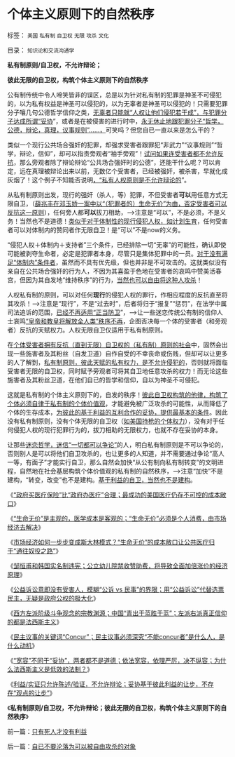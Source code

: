 # 个体主义原则下的自然秩序

标签： `美国` `私有制` `自卫权` `无限` `攻杀` `文化` 

目录： `知识论和交流沟通学`

**私有制原则/自卫权，不允许辩论；**

**彼此无限的自卫权，构筑个体主义原则下的自然秩序**

公有制传统中令人啼笑皆非的误区，总是以为针对私有制的犯罪是神圣不可侵犯的，以为私有权益是神圣可以侵犯的，以为无辜者是神圣可以侵犯的！只需要犯罪分子嚷几句公德哲学信仰之类，[无辜者只能就“人权让他们侵犯若干成”，与犯罪分子达成所谓“妥协](../../../2012/9/7/为什么法西斯主义是低效的法制？.md)”，或者是在被侵害的进行时中，[永无休止地跟犯罪分子“哲学，公德，辩论，真理，议事规则”……，](../../../2010/2/22/&quot;民主派&quot;哲学家不要再掺乎“中国特色的人权”.md)可笑吗？但您自已一直以来是怎么干的？

类似一个现行公共场合强奸的犯罪，却强求受害者跟罪犯“非武力”“议事规则”“哲学，辩论，信仰”，却可以指责旁观者“袖手旁观”！[试问如果连受害者都不允许反抗](../../../2012/2/12/革命是不计成本的暴力建构；武力自卫针对革命.md)，那么旁观者除了辩论辩论“公共场合强奸时的公德”，还能干什么呢？可以肯定，远在真理被辩论出来以前，无数亿个受害者，已经被强奸，被杀害，早就化成灰烟了！这个例子不知能否说明[，“私有人权原则是不允许辩论的](../../../2012/9/7/罗伯特议事规则关键在Concur，穷追动机！居心！.md)”。

从私有制原则出发，现行的强奸（杀人，等）犯罪，不但受害者**可以**用任意方式无限自卫，（[薛兆丰在邓玉娇一案中以“（犯罪者的）生命无价”为由，否定受害者可以反抗这一原则](http://hi.baidu.com/darthchn/item/fbdec06721d77297c5d24924)），任何旁人都**可以**拔刀相助，——>注意是“可以”，不是必须，不是义务！当然也不是道德！[类似于对于体制性的现行侵犯人权，如计划生育](../../../2012/8/27/生育自由是私有权力！天经地义！.md)，任何受害者可以对体制内的赞同者作无限自卫！是“可以”不是now的义务。

“侵犯人权＋体制内＋支持者”三个条件，已经排除一切“无辜”的可能性，确认即使可能被剥夺生命者，必定是犯罪者本身，尽管只是集体犯罪中的一员。[对于没有满足“体制内”条件者](../../../2009/11/11/中国社会4.5种正统卫道士.md)，虽然而不具有优先级，但也并非是不可攻击的。这就类似没有亲自在公共场合强奸的行为人，不因为其喜盈于色地在受害者的哀鸣中赞美活春宫，但因为其自发地“维持秩序”的行为，[当然也可以自由将这种人攻杀](../../../2012/6/19/“偷换概念”是长着贵族大脑的优越感.md)！

人权私有制的原则，可以对任何**现行**的侵犯人权的罪行，作相应程度的反抗直至将其攻杀！——>注意是“现行”，不是“过去时”，后者将归于“报复”“惩罚”，在法学中属司法追诉的范围，[已经不再适用“正当防卫](../../../2011/2/6/人权法治的汰恶留善“恶法能除”.md)”，——>让一些迷恋传统公有制的信仰人士哀鸣[“皇帝和教皇将解放全人类”秩序不再](../../../2012/9/7/阶级斗争观念的宗教渊源，法西斯主义.md)，企图否决每一个体的受害者（和旁观者）反抗的天赋权力。人权无限自卫仅适用于私有制原则。

在[个体受害者拥有反抗（直到无限）自卫权的（私有制）原则的社会](../../../2011/2/6/正当防卫合法性及温驯的林语堂动物.md)中，固然会出现一些施害者及其粉丝（自发卫道）自作自受的不幸丧命或伤贱，但却可以让更多的人了解到，[私有制原则，彼此天赋的私有权力，是不允许侵犯的](../../../2011/1/23/那种人最缺德？.md)，否则就将面临受害者无限的自卫权，同时赋予旁观者可将其自卫地任意攻杀的权力！而无论这些施害者及其粉丝卫道，在他们自已的哲学和信仰，自以为神圣不可侵犯。

这就是私有制的个体主义原则下的，自发的秩序！[彼此自卫权构筑的他律，构筑了个体必须自律于私有制的个体价值观](../../../2010/10/11/不道德他人，与不讲道德之别.md)，才能避免被广泛攻杀的可能性，从而降低了个体的生存成本，[为彼此的基于利益的互利合作的妥协，提供最基本的条件](../../../2010/2/3/“斗争哲学”取代“务实合作”的传统文化.md)。因此没有私有制原则，没有个体无限的自卫权（[如美国持枪的个体权力](../../../2012/3/30/“一人一票”的多数人暴政和“一人一枪”的自治.md)），没有对于任何侵犯人权的现行犯罪行为的，拔刀相助的无限权力，也就不存在妥协的本身。

让那些[迷恋哲学，迷信“一切都可以争论”](../../../2011/12/28/研究“哲学现象”的科学不是哲学.md)的人，明白私有制原则是不可以争论的，否则别人是可以将他们自卫攻杀的，也让更多的人知道，并不需要通过争论“高人一等，有面子”才能实行自卫，那么自然会加快“从公有制向私有制转变”的文明进程，自然地在社会基层构筑个体价值观的私有制的自然秩序，——>注意“加快”不是建构，“转变，改变”也不是建构。[基于利益的自卫，当然也不是建构](../../../2012/2/12/革命是不计成本的暴力建构；武力自卫针对革命.md)。

《[“政府买医疗保险”比“政府办医疗”合理；最成功的美国医疗仍存不可控的成本敞口](../../../2012/9/1/最成功的美国医疗，仍存不可控的成本敞口.md)》

《[“生命无价”是主观的，医学成本是客观的；“生命无价”必须是个人消费，由市场经济去解决](../../../2012/9/1/“生命无价”是主观的，医疗成本是客观的.md)》

《[市场经济如何一步步变成斯大林模式？“生命无价”的成本敞口让公共医疗归于“通往奴役之路”](../../../2012/9/1/“生命无价”的成本敞口让公共医疗归于“通往奴役之路”.md)》

《[邹恒甫和韩国实名制违宪；公立幼儿院禁收赞助费，将导致全面加倍涨价的经济原理](../../../2012/9/1/唱唱反调：邹恒甫，韩国实名制，幼儿院大幅涨价.md)》

《[公益诉讼意即没有受害人，模糊“公诉
vs 民事”的界限；用“公益诉讼”代替选票民主，无疑是政府公权的极大化](../../../2012/9/2/公益诉讼恐怕就是法西斯主义.md)》

《[西方左派阶级斗争观念的宗教渊源；中国“青出于蓝胜于蓝”；左派右派真正信仰的都是法西斯主义](../../../2012/9/2/公益诉讼恐怕就是法西斯主义.md)》

《[民主议事的关键词“Concur”；民主议事必须深究“不能concur者”是什么人，是什么动机](../../../2012/9/7/罗伯特议事规则关键在Concur，穷追动机！居心！.md)》

《[“宽容”不同于“妥协”，两者都不是道德；依法宽容，依理严厉，决不纵容；为什么法西斯主义是低效的法制？](../../../2012/9/7/为什么法西斯主义是低效的法制？.md)》

《[利益/实证只允许陈述/验证，不允许辩论；妥协基于彼此利益的让步，不存在“观点的让步”](../../../2012/9/8/只有死人才没有利益.md)》

《**私有制原则/自卫权，不允许辩论；彼此无限的自卫权，构筑个体主义原则下的自然秩序**》



前一篇：[只有死人才没有利益](../../../2012/9/8/只有死人才没有利益.md)

后一篇：[自已不要沦落为可以被自由攻杀的对象](../../../2012/9/8/自已不要沦落为可以被自由攻杀的对象.md)